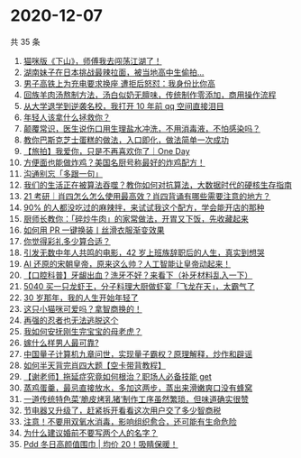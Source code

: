 # 2020-12-07

共 35 条

<!-- BEGIN -->
<!-- 最后更新时间 Mon Dec 07 2020 23:08:44 GMT+0800 (CST) -->

1. [猫咪版《下山》，师傅我去闯荡江湖了！](https://www.zhihu.com/zvideo/1318916080107352064)
2. [湖南妹子在日本挑战最辣拉面，被当地高中生偷拍...](https://www.zhihu.com/zvideo/1319236908225265664)
3. [男子高铁上为充电要求换座 遭拒后怒怼：我身份比你高](https://www.zhihu.com/zvideo/1319234471271759872)
4. [回族羊肉汤熬制方法，汤白似奶无膻味，传统制作零添加，商用操作流程](https://www.zhihu.com/zvideo/1318921100584095744)
5. [从大学退学到逆袭名校，我打开 10 年前 qq
   空间直接泪目](https://www.zhihu.com/zvideo/1319345850683432960)
6. [年轻人该拿什么拯救你？](https://www.zhihu.com/zvideo/1319222872716967936)
7. [颠覆常识，医生说伤口用生理盐水冲洗，不用消毒液，不怕感染吗？](https://www.zhihu.com/zvideo/1319023331349987328)
8. [教你巴斯克芝士蛋糕的做法，入口即化，做法简单一次成功](https://www.zhihu.com/zvideo/1319026422724784128)
9. [【旅拍】我爱你，只是不再喜欢你了｜One Day](https://www.zhihu.com/zvideo/1318191015761928192)
10. [方便面也能做炸鸡？美国名厨号称最好的炸鸡配方！](https://www.zhihu.com/zvideo/1319253542956769280)
11. [沟通别忘「多跟一句」](https://www.zhihu.com/zvideo/1319239253059276800)
12. [我们的生活正在被算法吞噬？教你如何对抗算法，大数据时代的硬核生存指南](https://www.zhihu.com/zvideo/1318913523666890752)
13. [21
    考研｜肖四怎么怎么使用最高效？肖四背诵有哪些需要注意的地方？](https://www.zhihu.com/zvideo/1319014524834971648)
14. [90%
    的人都没吃过的麻辣拌，来试试我这个配方，学会能开店的那种](https://www.zhihu.com/zvideo/1318623353448583168)
15. [厨师长教你：「碎炒牛肉」的家常做法，开胃又下饭，先收藏起来](https://www.zhihu.com/zvideo/1319218461114142720)
16. [如何用 PR 一键换装丨丝滑衣服渐变效果](https://www.zhihu.com/zvideo/1318355643171139584)
17. [你觉得彩礼多少算合适？](https://www.zhihu.com/zvideo/1319232868246036480)
18. [引发无数中年人共鸣的电影，42
    岁上班族辞职后的人生，真实到想哭](https://www.zhihu.com/zvideo/1318904466763120640)
19. [AI
    还原的宋朝皇帝，原来这么帅？人工智能让皇帝动起来！](https://www.zhihu.com/zvideo/1318895841365409792)
20. [【口腔科普】牙龈出血？洗牙不好？来看下（补牙材料乱入一下）](https://www.zhihu.com/zvideo/1319197886371172352)
21. [5040
    买一只龙虾王，分子料理大厨做虾宴「飞龙在天」，太霸气了](https://www.zhihu.com/zvideo/1318708103807344640)
22. [30 岁那年，我的人生开始年轻了](https://www.zhihu.com/zvideo/1318317039678259200)
23. [这只小猫咪可爱吗？拿智商换的！](https://www.zhihu.com/zvideo/1318963611885633536)
24. [再强的忍者也无法逃脱这个](https://www.zhihu.com/zvideo/1318955488739491840)
25. [我如何安抚刚生完宝宝的母老虎？](https://www.zhihu.com/zvideo/1318592080642322432)
26. [嫁什么样男人最可靠?](https://www.zhihu.com/zvideo/1318970029866274816)
27. [中国量子计算机九章问世，实现量子霸权？原理解释，炒作和辟谣](https://www.zhihu.com/zvideo/1318881171338637312)
28. [如何半天背完肖四大题【空卡带背教程】](https://www.zhihu.com/zvideo/1318617775997374464)
29. [【谢老师】拖延症究竟如何根治？职场人必备技能
    get](https://www.zhihu.com/zvideo/1317882630533787648)
30. [蒸鸡蛋羹，最忌直接放水，多加这两步，蒸出来滑嫩爽口没有蜂窝](https://www.zhihu.com/zvideo/1318871064982458368)
31. [一道传统特色菜‘脆皮烤乳猪’制作工序虽然繁琐，但味道确实很赞](https://www.zhihu.com/zvideo/1318912448490209280)
32. [节电器又升级了，赶紧拆开看看这次用户交了多少智商税](https://www.zhihu.com/zvideo/1319015489985429504)
33. [注意！不要用双氧水消毒，影响组织愈合，还可能有生命危险](https://www.zhihu.com/zvideo/1318542888490156032)
34. [为什么建议婚前不要写两个人的名字？](https://www.zhihu.com/zvideo/1318686864405684224)
35. [Pdd 冬日高颜值围巾 | 均价
    20！吸睛保暖！](https://www.zhihu.com/zvideo/1317546850837098496)

<!-- END -->
